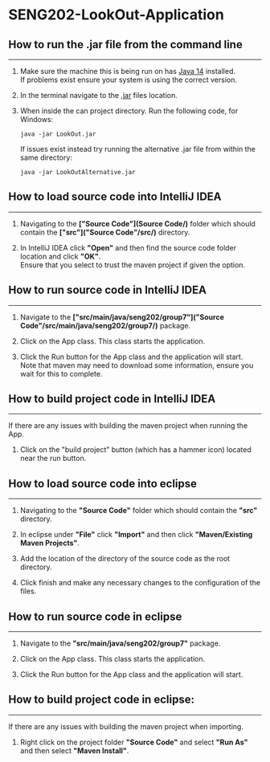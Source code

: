 # **SENG202**-LookOut-Application

## How to run the .jar file from the command line

---

1.
    Make sure the machine this is being run on has [Java 14][javaWebsite] installed.  
    If problems exist ensure your system is using the correct version.

2.
    In the terminal navigate to the [.jar](LookOut.jar) files location.

3.
    When inside the can project directory. Run the following code, for Windows:

    ```Console
    java -jar LookOut.jar
    ```

    If issues exist instead try running the alternative .jar file from within the same directory:

    ```Console
    java -jar LookOutAlternative.jar
    ```

## How to load source code into IntelliJ IDEA

---

1.
    Navigating to the **["Source Code"](Source Code/)** folder which should contain the **["src"]("Source Code"/src/)** directory.

2.
    In IntelliJ IDEA click **"Open"** and then find the source code folder location and click **"OK"**.  
    Ensure that you select to trust the maven project if given the option.

## How to run source code in IntelliJ IDEA

---

1.
    Navigate to the **["src/main/java/seng202/group7"]("Source Code"/src/main/java/seng202/group7/)** package.

2.
    Click on the App class. This class starts the application.

3.
    Click the Run button for the App class and the application will start.  
    Note that maven may need to download some information, ensure you wait for this to complete.

## How to build project code in IntelliJ IDEA

---

If there are any issues with building the maven project when running the App.

1.
    Click on the "build project" button (which has a hammer icon) located near the run button.

## How to load source code into eclipse

---

1.
    Navigating to the **"Source Code"** folder which should contain the **"src"** directory.

2.
    In eclipse under **"File"** click **"Import"** and then click **"Maven/Existing Maven Projects"**.

3.
    Add the location of the directory of the source code as the root directory.

4.
    Click finish and make any necessary changes to the configuration of the files.

## How to run source code in eclipse

---

1.
    Navigate to the **"src/main/java/seng202/group7"** package.

2.
    Click on the App class. This class starts the application.

3.
    Click the Run button for the App class and the application will start.

## How to build project code in eclipse:

---

If there are any issues with building the maven project when importing.

1.
    Right click on the project folder **"Source Code"** and select **"Run As"** and then select **"Maven Install"**.

[javaWebsite]: https://www.oracle.com/java/technologies/javase/jdk14-archive-downloads.html "Java-14 Archive Download"
